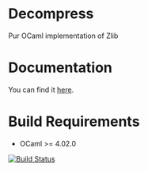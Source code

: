 Decompress
==========

Pur OCaml implementation of Zlib

Documentation
=============

You can find it [here](http://oklm-wsh.github.io/Decompress/).

Build Requirements
==================

 * OCaml >= 4.02.0

[![Build Status](https://travis-ci.org/oklm-wsh/Decompress.svg)](https://travis-ci.org/oklm-wsh/Decompress)
